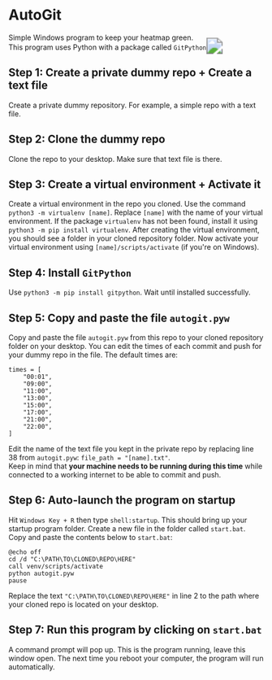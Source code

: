 # AutoGit
Simple Windows program to keep your heatmap green.<br>
This program uses Python with a package called `GitPython`.
<img src="https://github.com/Rubinskiy/AutoGit/assets/62457878/f206e44b-f570-4ed3-b9f8-a81d3a7bd590" style="transform: scale(2);">


## Step 1: Create a private dummy repo + Create a text file
Create a private dummy repository. For example, a simple repo with a text file.

## Step 2: Clone the dummy repo
Clone the repo to your desktop. Make sure that text file is there.

## Step 3: Create a virtual environment + Activate it
Create a virtual environment in the repo you cloned. Use the command `python3 -m virtualenv [name]`. Replace `[name]` with the name of your virtual environment. If the package `virtualenv` has not been found, install it using `python3 -m pip install virtualenv`. After creating the virtual environment, you should see a folder in your cloned repository folder.
Now activate your virtual environment using `[name]/scripts/activate` (if you're on Windows).

## Step 4: Install `GitPython`
Use `python3 -m pip install gitpython`. Wait until installed successfully.

## Step 5: Copy and paste the file `autogit.pyw`
Copy and paste the file `autogit.pyw` from this repo to your cloned repository folder on your desktop. You can edit the times of each commit and push for your dummy repo in the file. The default times are:
```
times = [
    "00:01",
    "09:00",
    "11:00",
    "13:00",
    "15:00",
    "17:00",
    "21:00",
    "22:00",
]
```
Edit the name of the text file you kept in the private repo by replacing line 38 from `autogit.pyw`: `file_path = "[name].txt"`.<br>
Keep in mind that <b>your machine needs to be running during this time</b> while connected to a working internet to be able to commit and push.

## Step 6: Auto-launch the program on startup
Hit `Windows Key + R` then type `shell:startup`. This should bring up your startup program folder. Create a new file in the folder called `start.bat`. Copy and paste the contents below to `start.bat`:
```
@echo off
cd /d "C:\PATH\TO\CLONED\REPO\HERE"
call venv/scripts/activate
python autogit.pyw
pause
```
Replace the text `"C:\PATH\TO\CLONED\REPO\HERE"` in line 2 to the path where your cloned repo is located on your desktop.

## Step 7: Run this program by clicking on `start.bat`
A command prompt will pop up. This is the program running, leave this window open. The next time you reboot your computer, the program will run automatically.
